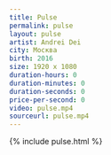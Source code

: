 ```yaml
---
title: Pulse
permalink: pulse
layout: pulse
artist: Andrei Dei
city: Москва
birth: 2016
size: 1920 x 1080
duration-hours: 0
duration-minutes: 0
duration-seconds: 0
price-per-second: 0
video: pulse.mp4
sourceurl: pulse.mp4
---
```


{% include pulse.html %}
